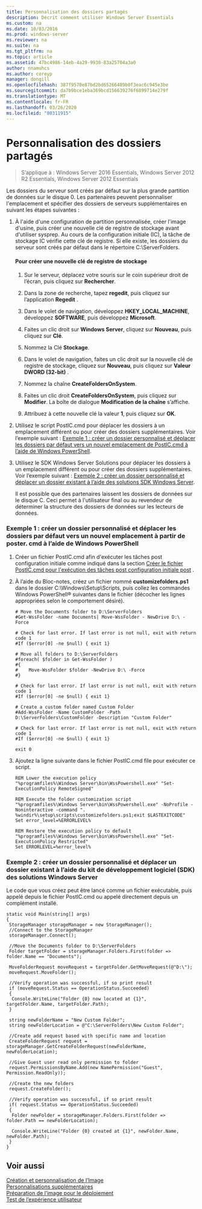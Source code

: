 ```yaml
---
title: Personnalisation des dossiers partagés
description: Décrit comment utiliser Windows Server Essentials
ms.custom: na
ms.date: 10/03/2016
ms.prod: windows-server
ms.reviewer: na
ms.suite: na
ms.tgt_pltfrm: na
ms.topic: article
ms.assetid: 47bc4986-14eb-4a29-9930-83a25704a3a0
author: nnamuhcs
ms.author: coreyp
manager: dongill
ms.openlocfilehash: 387f9570e87bd2bd65266489b0f3eac6c945e3be
ms.sourcegitcommit: da7b9bce1eba369bcd156639276f6899714e279f
ms.translationtype: MT
ms.contentlocale: fr-FR
ms.lasthandoff: 03/26/2020
ms.locfileid: "80311915"
---
```

# <a name="customize-shared-folders"></a>Personnalisation des dossiers partagés

>S’applique à : Windows Server 2016 Essentials, Windows Server 2012 R2 Essentials, Windows Server 2012 Essentials

Les dossiers du serveur sont créés par défaut sur la plus grande partition de données sur le disque 0. Les partenaires peuvent personnaliser l'emplacement et spécifier des dossiers de serveurs supplémentaires en suivant les étapes suivantes :  
  
1. À l'aide d'une configuration de partition personnalisée, créer l'image d'usine, puis créer une nouvelle clé de registre de stockage avant d'utiliser sysprep. Au cours de la configuration initiale (IC), la tâche de stockage IC vérifie cette clé de registre. Si elle existe, les dossiers du serveur sont créés par défaut dans le répertoire C:\ServerFolders.  
  
   #### <a name="to-create-a-new-storage-registry-key"></a>Pour créer une nouvelle clé de registre de stockage  
  
   1.  Sur le serveur, déplacez votre souris sur le coin supérieur droit de l’écran, puis cliquez sur **Rechercher**.  
  
   2.  Dans la zone de recherche, tapez **regedit**, puis cliquez sur l’application **Regedit** .  
  
   3.  Dans le volet de navigation, développez **HKEY_LOCAL_MACHINE**, développez **SOFTWARE**, puis développez **Microsoft**.  
  
   4.  Faites un clic droit sur **Windows Server**, cliquez sur **Nouveau**, puis cliquez sur **Clé**.  
  
   5.  Nommez la Clé **Stockage**.  
  
   6.  Dans le volet de navigation, faites un clic droit sur la nouvelle clé de registre de stockage, cliquez sur **Nouveau**, puis cliquez sur **Valeur DWORD (32-bit)** .  
  
   7.  Nommez la chaîne **CreateFoldersOnSystem**.  
  
   8.  Faites un clic droit **CreateFoldersOnSystem**, puis cliquez sur **Modifier**. La boîte de dialogue **Modification de la chaîne** s’affiche.  
  
   9. Attribuez à cette nouvelle clé la valeur **1**, puis cliquez sur **OK**.  
  
2. Utilisez le script PostIC.cmd pour déplacer les dossiers à un emplacement différent ou pour créer des dossiers supplémentaires. Voir l’exemple suivant : [Exemple 1 : créer un dossier personnalisé et déplacer les dossiers par défaut vers un nouvel emplacement de PostIC.cmd à l’aide de Windows PowerShell](Customize-Shared-Folders.md#BKMK_Example1).  
  
3. Utilisez le SDK Windows Server Solutions pour déplacer les dossiers à un emplacement différent ou pour créer des dossiers supplémentaires. Voir l’exemple suivant : [Exemple 2 : créer un dossier personnalisé et déplacer un dossier existant à l’aide des solutions SDK Windows Server](Customize-Shared-Folders.md#BKMK_Example2).  
  
   Il est possible que des partenaires laissent les dossiers de données sur le disque C. Ceci permet à l'utilisateur final ou au revendeur de déterminer la structure des dossiers de données sur les lecteurs de données.  
  
###  <a name="example-1-create-a-custom-folder-and-move-the-default-folders-to-a-new-location-from-posticcmd-by-using-windows-powershell"></a><a name="BKMK_Example1"></a>Exemple 1 : créer un dossier personnalisé et déplacer les dossiers par défaut vers un nouvel emplacement à partir de poster. cmd à l’aide de Windows PowerShell  
  
1.  Créer un fichier PostIC.cmd afin d'exécuter les tâches post configuration initiale comme indiqué dans la section [Créer le fichier PostIC.cmd pour l'exécution des tâches post configuration initiale post](Create-the-PostIC.cmd-File-for-Running-Post-Initial-Configuration-Tasks.md) .  
  
2.  À l’aide du Bloc-notes, créez un fichier nommé **customizefolders.ps1** dans le dossier C:\Windows\Setup\Scripts, puis collez les commandes Windows PowerShell® suivantes dans le fichier (décocher les lignes appropriées selon le comportement désiré).  
  
    ```  
    # Move the Documents folder to D:\ServerFolders  
    #Get-WssFolder -name Documents| Move-WssFolder - NewDrive D:\ -Force  
  
    # Check for last error. If last error is not null, exit with return code 1  
    #If ($error[0] -ne $null) { exit 1}   
  
    # Move all folders to D:\ServerFolders  
    #foreach( $folder in Get-WssFolder )  
    #{  
    #    Move-WssFolder $folder -NewDrive D:\ -Force  
    #}  
  
    # Check for last error. If last error is not null, exit with return code 1  
    #If ($error[0] -ne $null) { exit 1}   
  
    # Create a custom folder named Custom Folder  
    #Add-WssFolder -Name CustomFolder -Path D:\ServerFolders\CustomFolder -Description "Custom Folder"  
  
    # Check for last error. If last error is not null, exit with return code 1  
    #If ($error[0] -ne $null) { exit 1}   
  
    exit 0  
    ```  
  
3.  Ajoutez la ligne suivante dans le fichier PostIC.cmd file pour exécuter ce script.  
  
    ```  
    REM Lower the execution policy  
    "%programfiles%\Windows Server\bin\WssPowershell.exe" "Set-ExecutionPolicy RemoteSigned"  
  
    REM Execute the folder customization script  
    "%programfiles%\Windows Server\bin\WssPowershell.exe" -NoProfile -Noninteractive -command ". %windir%\setup\scripts\customizefolders.ps1;exit $LASTEXITCODE"  
    Set error_level=%ERRORLEVEL%  
  
    REM Restore the execution policy to default  
    "%programfiles%\Windows Server\bin\WssPowershell.exe" "Set-ExecutionPolicy Restricted"  
    Set ERRORLEVEL=%error_level%  
    ```  
  
###  <a name="example-2-create-a-custom-folder-and-move-an-existing-folder-by-using-the-windows-server-solutions-sdk"></a><a name="BKMK_Example2"></a>Exemple 2 : créer un dossier personnalisé et déplacer un dossier existant à l’aide du kit de développement logiciel (SDK) des solutions Windows Server  
 Le code que vous créez peut être lancé comme un fichier exécutable, puis appelé depuis le fichier PostIC.cmd ou appelé directement depuis un complément installé.  
  
```  
static void Main(string[] args)  
{  
 StorageManager storageManager = new StorageManager();  
 //Connect to the StorageManager  
 storageManager.Connect();  
  
 //Move the Documents folder to D:\ServerFolders  
 Folder targetFolder = storageManager.Folders.First(folder => folder.Name == "Documents");  
  
 MoveFolderRequest moveRequest = targetFolder.GetMoveRequest(@"D:\");  
 moveRequest.MoveFolder();  
  
 //Verify operation was successful, if so print result  
 if (moveRequest.Status == OperationStatus.Succeeded)  
 {  
  Console.WriteLine("Folder {0} now located at {1}", targetFolder.Name, targetFolder.Path);  
 }  
  
 string newFolderName = "New Custom Folder";  
 string newFolderLocation = @"C:\ServerFolders\New Custom Folder";  
  
 //Create add request based with specific name and location  
 CreateFolderRequest request = storageManager.GetCreateFolderRequest(newFolderName, newFolderLocation);  
  
 //Give Guest user read only permission to folder  
 request.PermissionsByName.Add(new NamePermission("Guest", Permission.ReadOnly));  
  
 //Create the new folders  
 request.CreateFolder();  
  
 //Verify operation was successful, if so print result  
 if( request.Status == OperationStatus.Succeeded)  
 {  
  Folder newFolder = storageManager.Folders.First(folder => folder.Path == newFolderLocation);  
  
  Console.WriteLine("Folder {0} created at {1}", newFolder.Name, newFolder.Path);  
 }  
}  
```  
  
## <a name="see-also"></a>Voir aussi  
 [Création et personnalisation de l’Image](Creating-and-Customizing-the-Image.md)   
 [Personnalisations supplémentaires](Additional-Customizations.md)   
 [Préparation de l’image pour le déploiement](Preparing-the-Image-for-Deployment.md)   
 [Test de l’expérience utilisateur](Testing-the-Customer-Experience.md)
